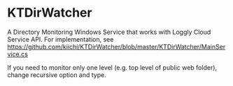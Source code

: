 KTDirWatcher
===============

A Directory Monitoring Windows Service that works with Loggly Cloud Service API. For implementation, see https://github.com/kiichi/KTDirWatcher/blob/master/KTDirWatcher/MainService.cs


If you need to monitor only one level (e.g. top level of public web folder), change recursive option and type.
